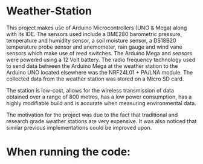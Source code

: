 # Weather-Station

This project makes use of Arduino Microcontrollers (UNO & Mega) along with its IDE. The sensors used include a BME280 barometric pressure, temperature and humidity sensor, a soil moisture sensor, a DS18B20 temperature probe sensor and anemometer, rain gauge and wind vane sensors which make use of reed switches. The Arduino Mega and sensors were powered using a 12 Volt battery. The radio frequency technology used to send data between the Arduino Mega at the weather station to the Arduino UNO located elsewhere was the NRF24L01 + PA/LNA module. The collected data from the weather station was stored on a Micro SD card.

The station is low-cost, allows for the wireless transmission of data obtained over a range of 800 metres, has a low power consumption, has a highly modifiable build and is accurate when measuring environmental data.

The motivation for the project was due to the fact that traditional and research grade weather stations are very expensive. It was also noticed that similar previous implementations could be improved upon.

# When running the code:

